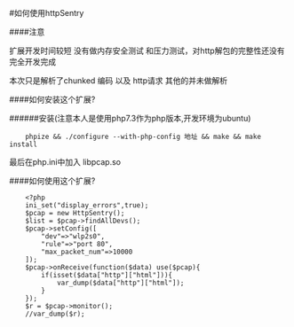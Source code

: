 #如何使用httpSentry

####注意

扩展开发时间较短 没有做内存安全测试 和压力测试，对http解包的完整性还没有完全开发完成

本次只是解析了chunked 编码 以及 http请求 其他的并未做解析

####如何安装这个扩展?

######安装(注意本人是使用php7.3作为php版本,开发环境为ubuntu)

```
    phpize && ./configure --with-php-config 地址 && make && make install
```

最后在php.ini中加入 libpcap.so

####如何使用这个扩展?

```
    <?php
    ini_set("display_errors",true);
    $pcap = new HttpSentry();
    $list = $pcap->findAllDevs();
    $pcap->setConfig([
        "dev"=>"wlp2s0",
        "rule"=>"port 80",
        "max_packet_num"=>10000
    ]);
    $pcap->onReceive(function($data) use($pcap){
        if(isset($data["http"]["html"])){
            var_dump($data["http"]["html"]);
        }
    });
    $r = $pcap->monitor();
    //var_dump($r);

```